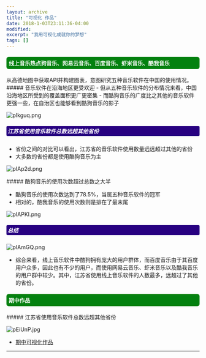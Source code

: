 ```yaml
---
layout: archive
title: "可视化 作品"
date: 2018-1-03T23:11:36-04:00
modified:
excerpt: "我用可视化成就你的梦想"
tags: []
---
```

<style>
h4{background: #03810f; color:white; border-radius:6px; padding:6px;}
h5{background: #280181; color:white; border-radius:3px; padding:3px;}
</style>
<h4>线上音乐热点狗音乐、网易云音乐、百度音乐、虾米音乐、酷我音乐</h4>
从高德地图中获取API并构建图表，意图研究五种音乐软件在中国的使用情况。

<div class="row">
<div class="col-sm-7" markdown="1"><!-- left -->
##### 音乐软件在沿海地区更受欢迎
- 但从五种音乐软件的分布情况来看，中国沿海地区所受到的覆盖面积更广更密集
- 而酷狗音乐的广度比之其他的音乐软件更强一些，在自治区也能够看到酷狗音乐的影子

![pIkguq.png](https://s1.ax1x.com/2018/01/23/pIkguq.png)

##### 江苏省使用音乐软件总数远超其他省份

- 省份之间的对比可以看出，江苏省的音乐软件使用数量远远超过其他的省份
- 大多数的省份都是使用酷狗音乐为主

![pIAp2d.png](https://s1.ax1x.com/2018/01/23/pIAp2d.png)

</div> 
<div class="col-sm-5" markdown="1" ><!-- right -->
##### 酷狗音乐的使用次数超过总数之大半

- 酷狗音乐的使用次数达到了78.5%，当属五种音乐软件的冠军
- 相对的，酷我音乐的使用次数则是排在了最末尾

![pIAPKI.png](https://s1.ax1x.com/2018/01/23/pIAPKI.png)

##### 总结
![pIAmGQ.png](https://s1.ax1x.com/2018/01/23/pIAmGQ.png)

* 综合来看，线上音乐软件中酷狗拥有庞大的用户群体，而百度音乐由于其百度用户众多，因此也有不少的用户，而使用网易云音乐、虾米音乐以及酷我音乐的用户群中较少。其中，江苏省使用线上音乐软件的人数最多，远超过了其他的省份。

</div>

<h4>期中作品</h4>

<div class="row">
<div class="col-sm-12" markdown="1">
##### 江苏省使用音乐软件总数远超其他省份

![pEiUnP.jpg](https://s1.ax1x.com/2018/01/06/pEiUnP.jpg)
- [期中可视化作品](https://kannroy.github.io/infovis/O组可视化)

</div> 


<hr>
<br/>
